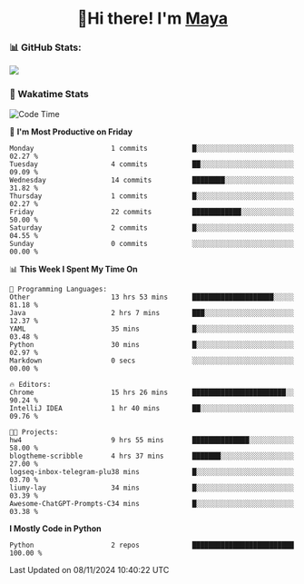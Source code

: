  <h1 align="center">👋Hi there! I'm <a href="https://liumyblog.cn">Maya</a></h1>

### 📊 GitHub Stats:
<p href="https://github.com/anuraghazra/github-readme-stats">
<img align="left" src="https://github-readme-stats.vercel.app/api?username=liumy-lay&show_icons=true&title_color=ffffff&icon_color=ffffff&text_color=ffffff&bg_color=D80835&hide_title=true" />
</p>
<br clear="left"/>

### 🚀 Wakatime Stats
<!--START_SECTION:waka-->
![Code Time](http://img.shields.io/badge/Code%20Time-133%20hrs%2052%20mins-blue)

📅 **I'm Most Productive on Friday** 

```text
Monday                   1 commits           █░░░░░░░░░░░░░░░░░░░░░░░░   02.27 % 
Tuesday                  4 commits           ██░░░░░░░░░░░░░░░░░░░░░░░   09.09 % 
Wednesday                14 commits          ████████░░░░░░░░░░░░░░░░░   31.82 % 
Thursday                 1 commits           █░░░░░░░░░░░░░░░░░░░░░░░░   02.27 % 
Friday                   22 commits          ████████████░░░░░░░░░░░░░   50.00 % 
Saturday                 2 commits           █░░░░░░░░░░░░░░░░░░░░░░░░   04.55 % 
Sunday                   0 commits           ░░░░░░░░░░░░░░░░░░░░░░░░░   00.00 % 
```


📊 **This Week I Spent My Time On** 

```text
💬 Programming Languages: 
Other                    13 hrs 53 mins      ████████████████████░░░░░   81.18 % 
Java                     2 hrs 7 mins        ███░░░░░░░░░░░░░░░░░░░░░░   12.37 % 
YAML                     35 mins             █░░░░░░░░░░░░░░░░░░░░░░░░   03.48 % 
Python                   30 mins             █░░░░░░░░░░░░░░░░░░░░░░░░   02.97 % 
Markdown                 0 secs              ░░░░░░░░░░░░░░░░░░░░░░░░░   00.00 % 

🔥 Editors: 
Chrome                   15 hrs 26 mins      ███████████████████████░░   90.24 % 
IntelliJ IDEA            1 hr 40 mins        ██░░░░░░░░░░░░░░░░░░░░░░░   09.76 % 

🐱‍💻 Projects: 
hw4                      9 hrs 55 mins       ██████████████░░░░░░░░░░░   58.00 % 
blogtheme-scribble       4 hrs 37 mins       ███████░░░░░░░░░░░░░░░░░░   27.00 % 
logseq-inbox-telegram-plu38 mins             █░░░░░░░░░░░░░░░░░░░░░░░░   03.70 % 
liumy-lay                34 mins             █░░░░░░░░░░░░░░░░░░░░░░░░   03.39 % 
Awesome-ChatGPT-Prompts-C34 mins             █░░░░░░░░░░░░░░░░░░░░░░░░   03.38 % 
```

**I Mostly Code in Python** 

```text
Python                   2 repos             █████████████████████████   100.00 % 
```




 Last Updated on 08/11/2024 10:40:22 UTC
<!--END_SECTION:waka-->
